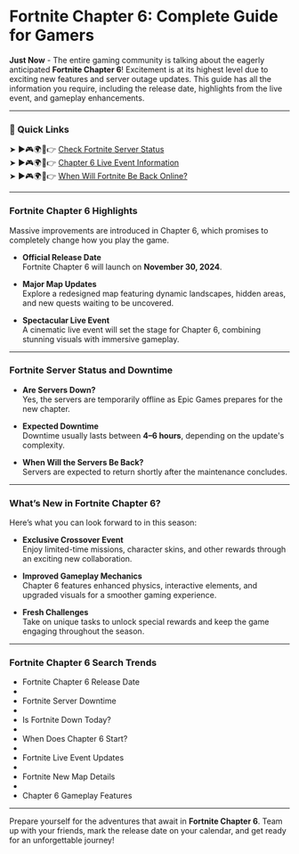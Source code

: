 # Fortnite Chapter 6: Complete Guide for Gamers  

**Just Now** - The entire gaming community is talking about the eagerly anticipated **Fortnite Chapter 6**! Excitement is at its highest level due to exciting new features and server outage updates. This guide has all the information you require, including the release date, highlights from the live event, and gameplay enhancements.
  

---  

### 🔗 Quick Links  

➤ ►🎮🌍📱👉 [Check Fortnite Server Status](https://d2hhelp.online/fortnite-chapter/)  
➤ ►🎮🌍📱👉 [Chapter 6 Live Event Information](https://d2hhelp.online/fortnite-chapter/)  
➤ ►🎮🌍📱👉 [When Will Fortnite Be Back Online?](https://d2hhelp.online/fortnite-chapter/)  

---  

### Fortnite Chapter 6 Highlights  

Massive improvements are introduced in Chapter 6, which promises to completely change how you play the game.  

- **Official Release Date**  
  Fortnite Chapter 6 will launch on **November 30, 2024**.  

- **Major Map Updates**  
  Explore a redesigned map featuring dynamic landscapes, hidden areas, and new quests waiting to be uncovered.  

- **Spectacular Live Event**  
  A cinematic live event will set the stage for Chapter 6, combining stunning visuals with immersive gameplay.  

---  

### Fortnite Server Status and Downtime  

- **Are Servers Down?**  
  Yes, the servers are temporarily offline as Epic Games prepares for the new chapter.  

- **Expected Downtime**  
  Downtime usually lasts between **4–6 hours**, depending on the update's complexity.  

- **When Will the Servers Be Back?**  
  Servers are expected to return shortly after the maintenance concludes.  

---  

### What’s New in Fortnite Chapter 6?  

Here’s what you can look forward to in this season:  

- **Exclusive Crossover Event**  
  Enjoy limited-time missions, character skins, and other rewards through an exciting new collaboration.  

- **Improved Gameplay Mechanics**  
  Chapter 6 features enhanced physics, interactive elements, and upgraded visuals for a smoother gaming experience.  

- **Fresh Challenges**  
  Take on unique tasks to unlock special rewards and keep the game engaging throughout the season.  

---  

### Fortnite Chapter 6 Search Trends  

- Fortnite Chapter 6 Release Date
- 
- Fortnite Server Downtime
- 
- Is Fortnite Down Today?
-  
- When Does Chapter 6 Start?
-  
- Fortnite Live Event Updates
- 
- Fortnite New Map Details
-  
- Chapter 6 Gameplay Features  

---  

Prepare yourself for the adventures that await in **Fortnite Chapter 6**. Team up with your friends, mark the release date on your calendar, and get ready for an unforgettable journey!  
